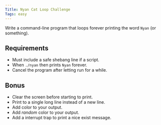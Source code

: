 ```yaml
---
Title: Nyan Cat Loop Challenge
Tags: easy
---
```


Write a command-line program that loops forever printing the word `Nyan`
(or something).

## Requirements

* Must include a safe shebang line if a script.
* When `./nyan` then prints `Nyan` forever.
* Cancel the program after letting run for a while.

## Bonus

* Clear the screen before starting to print.
* Print to a single long line instead of a new line.
* Add color to your output.
* Add *random* color to your output.
* Add a interrupt trap to print a nice exist message.

